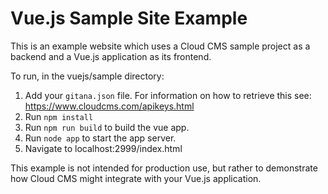 # Vue.js Sample Site Example

This is an example website which uses a Cloud CMS sample project as a backend and a Vue.js application as its frontend. 

To run, in the vuejs/sample directory:

1. Add your `gitana.json` file. For information on how to retrieve this see: https://www.cloudcms.com/apikeys.html
2. Run `npm install`
3. Run `npm run build` to build the vue app.
4. Run `node app` to start the app server.
5. Navigate to localhost:2999/index.html

This example is not intended for production use, but rather to demonstrate how Cloud CMS might integrate with your Vue.js application.